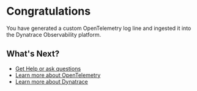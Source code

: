 # Congratulations

You have generated a custom OpenTelemetry log line and ingested it into the Dynatrace Observability platform.

## What's Next?
- [Get Help or ask questions](https://agardnerit.github.io/logpusher)
- [Learn more about OpenTelemetry](http://opentelemetry.io)
- [Learn more about Dynatrace](https://dynatrace.com?utm_source=adamgardner&utm_media=killercoda&utm_campaign=logpusher)